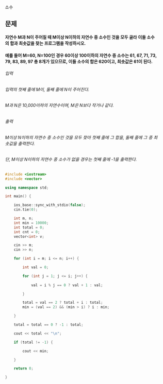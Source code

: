 소수
## 문제
#### 자연수 M과 N이 주어질 때 M이상 N이하의 자연수 중 소수인 것을 모두 골라 이들 소수의 합과 최솟값을 찾는 프로그램을 작성하시오.

#### 예를 들어 M=60, N=100인 경우 60이상 100이하의 자연수 중 소수는 61, 67, 71, 73, 79, 83, 89, 97 총 8개가 있으므로, 이들 소수의 합은 620이고, 최솟값은 61이 된다.

###### 입력
###### 입력의 첫째 줄에 M이, 둘째 줄에 N이 주어진다.

###### M과 N은 10,000이하의 자연수이며, M은 N보다 작거나 같다.

###### 출력
###### M이상 N이하의 자연수 중 소수인 것을 모두 찾아 첫째 줄에 그 합을, 둘째 줄에 그 중 최솟값을 출력한다. 

###### 단, M이상 N이하의 자연수 중 소수가 없을 경우는 첫째 줄에 -1을 출력한다.

```c++
#include <iostream>
#include <vector>

using namespace std;

int main() {

	ios_base::sync_with_stdio(false);
	cin.tie(0);

	int m, n;
	int min = 10000;
	int total = 0;
	int cnt = 0;
	vector<int> v;

	cin >> m;
	cin >> n;

	for (int i = m; i <= n; i++) {

		int val = 0;

		for (int j = 1; j <= i; j++) {
			
			val = i % j == 0 ? val + 1 : val;

		}

		total = val == 2 ? total + i : total;
		min = (val == 2) && (min > i) ? i : min;

	}

	total = total == 0 ? -1 : total;

	cout << total << "\n";

	if (total != -1) {

		cout << min;

	}

	return 0;

}
```
